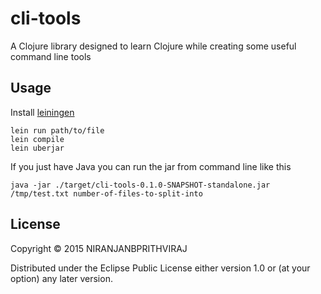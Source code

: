 # cli-tools

A Clojure library designed to learn Clojure while creating some useful command line tools 

## Usage

Install [leiningen](leiningen.org)

```
lein run path/to/file
lein compile
lein uberjar
```

If you just have Java you can run the jar from command line like this
```
java -jar ./target/cli-tools-0.1.0-SNAPSHOT-standalone.jar /tmp/test.txt number-of-files-to-split-into
```

## License

Copyright © 2015 NIRANJANBPRITHVIRAJ

Distributed under the Eclipse Public License either version 1.0 or (at
your option) any later version.
